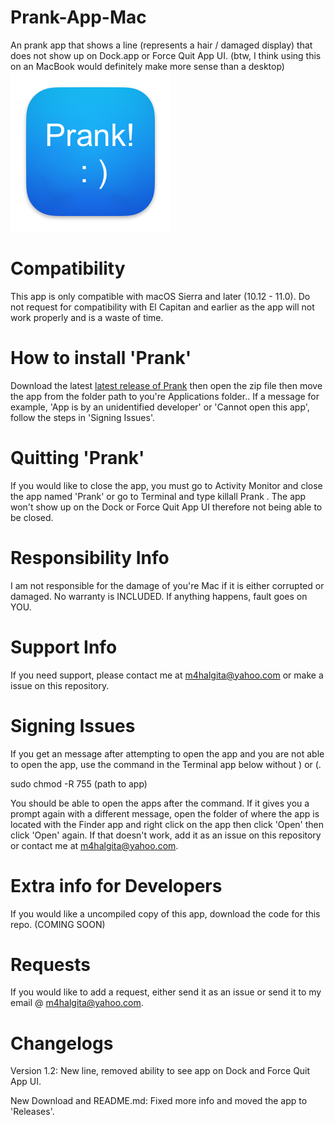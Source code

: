 # Prank-App-Mac
An prank app that shows a line (represents a hair / damaged display) that does not show up on Dock.app or Force Quit App UI. (btw, I think using this on an MacBook would definitely make more sense than a desktop) <img src="icon_256x256@2x.png" width="256">
# Compatibility
This app is only compatible with macOS Sierra and later (10.12 - 11.0). Do not request for compatibility with El Capitan and earlier as the app will not work properly and is a waste of time.
# How to install 'Prank'
Download the latest [latest release of Prank](https://github.com/Hanly-Wijaya/Prank-App-Mac/releases/tag/1.2.0) then open the zip file then move the app from the folder path to you're Applications folder.. If a message for example, 'App is by an unidentified developer' or 'Cannot open this app', follow the steps in 'Signing Issues'. 
# Quitting 'Prank'
If you would like to close the app, you must go to Activity Monitor and close the app named 'Prank' or go to Terminal and type killall Prank . The app won't show up on the Dock or Force Quit App UI therefore not being able to be closed.
# Responsibility Info
I am not responsible for the damage of you're Mac if it is either corrupted or damaged. No warranty is INCLUDED. If anything happens, fault goes on YOU.
# Support Info
If you need support, please contact me at m4halgita@yahoo.com or make a issue on this repository.
# Signing Issues
If you get an message after attempting to open the app and you are not able to open the app, use the command in the Terminal app below without ) or (.

sudo chmod -R 755 (path to app) 

You should be able to open the apps after the command. If it gives you a prompt again with a different message, open the folder of where the app is located with the Finder app and right click on the app then click 'Open' then click 'Open' again. If that doesn't work, add it as an issue on this repository or contact me at m4halgita@yahoo.com.
# Extra info for Developers
If you would like a uncompiled copy of this app, download the code for this repo. (COMING SOON)
# Requests
If you would like to add a request, either send it as an issue or send it to my email @ m4halgita@yahoo.com.
# Changelogs
Version 1.2: New line, removed ability to see app on Dock and Force Quit App UI.

New Download and README.md: Fixed more info and moved the app to 'Releases'.
